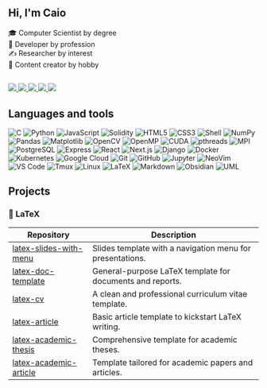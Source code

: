## Hi, I'm Caio
🎓 Computer Scientist by degree  
💼 Developer by profession  
✍ Researcher by interest  
🧢 Content creator by hobby  

##

<div>
  <a href="https://www.youtube.com/@fromcaio" target="_blank">
    <img src="https://img.shields.io/badge/YouTube-FF0000?style=for-the-badge&logo=youtube&logoColor=white">
  </a>
  <a href="https://instagram.com/fromcaio_" target="_blank">
    <img src="https://img.shields.io/badge/-Instagram-%23E4405F?style=for-the-badge&logo=instagram&logoColor=white">
  </a>
  <a href="https://discord.gg/6fv5Qdpj" target="_blank">
    <img src="https://img.shields.io/badge/Discord-7289DA?style=for-the-badge&logo=discord&logoColor=white">
  </a>
  <a href="mailto:fromcaio.contato@gmail.com">
    <img src="https://img.shields.io/badge/-Gmail-%23333?style=for-the-badge&logo=gmail&logoColor=white">
  </a>
  <a href="https://www.linkedin.com/in/fromcaio/" target="_blank">
    <img src="https://img.shields.io/badge/-LinkedIn-%230077B5?style=for-the-badge&logo=linkedin&logoColor=white">
  </a>
</div>

## Languages and tools

<div>
<!-- Programming Languages -->
<img alt="C" src="https://img.shields.io/badge/C-00599C?style=for-the-badge&logo=c&logoColor=white" />
<img alt="Python" src="https://img.shields.io/badge/-Python-3776AB?style=for-the-badge&logo=Python&logoColor=white" />
<img alt="JavaScript" src="https://img.shields.io/badge/JavaScript-F7DF1E?style=for-the-badge&logo=javascript&logoColor=black" />
<img alt="Solidity" src="https://img.shields.io/badge/Solidity-363636?style=for-the-badge&logo=solidity&logoColor=white" />
<img alt="HTML5" src="https://img.shields.io/badge/HTML5-E34F26?style=for-the-badge&logo=html5&logoColor=white" />
<img alt="CSS3" src="https://img.shields.io/badge/CSS3-1572B6?style=for-the-badge&logo=css3&logoColor=white" />
<img alt="Shell" src="https://img.shields.io/badge/Shell_Script-121011?style=for-the-badge&logo=gnu-bash&logoColor=white" />

<!-- Data / AI -->
<img alt="NumPy" src="https://img.shields.io/badge/NumPy-013243?style=for-the-badge&logo=numpy&logoColor=white" />
<img alt="Pandas" src="https://img.shields.io/badge/Pandas-150458?style=for-the-badge&logo=pandas&logoColor=white" />
<img alt="Matplotlib" src="https://img.shields.io/badge/Matplotlib-eeeeee?style=for-the-badge&logo=Matplotlib&logoColor=blue" />
<img alt="OpenCV" src="https://img.shields.io/badge/OpenCV-5C3EE8?style=for-the-badge&logo=opencv&logoColor=white" />
<img alt="OpenMP" src="https://img.shields.io/badge/OpenMP-2C5BB4?style=for-the-badge&logo=openmp&logoColor=white" />
<img alt="CUDA" src="https://img.shields.io/badge/CUDA-76B900?style=for-the-badge&logo=nvidia&logoColor=white" />
<img alt="pthreads" src="https://img.shields.io/badge/pthreads-008080?style=for-the-badge" />
<img alt="MPI" src="https://img.shields.io/badge/MPI-CC0000?style=for-the-badge" />

<!-- Databases -->
<img alt="PostgreSQL" src="https://img.shields.io/badge/Postgres-316192?style=for-the-badge&logo=postgresql&logoColor=white" />

<!-- Frameworks -->
<img alt="Express" src="https://img.shields.io/badge/Express-000000?style=for-the-badge&logo=express&logoColor=white" />
<img alt="React" src="https://img.shields.io/badge/React-20232A?style=for-the-badge&logo=react&logoColor=61DAFB" />
<img alt="Next.js" src="https://img.shields.io/badge/Next.js-000000?style=for-the-badge&logo=next.js&logoColor=white" />
<img alt="Django" src="https://img.shields.io/badge/Django-092E20?style=for-the-badge&logo=django&logoColor=white" />

<!-- Tools -->
<img alt="Docker" src="https://img.shields.io/badge/Docker-2496ED?style=for-the-badge&logo=docker&logoColor=white" />
<img alt="Kubernetes" src="https://img.shields.io/badge/Kubernetes-326CE5?style=for-the-badge&logo=kubernetes&logoColor=white" />
<img alt="Google Cloud" src="https://img.shields.io/badge/Google_Cloud-4285F4?style=for-the-badge&logo=google-cloud&logoColor=white" />
<img alt="Git" src="https://img.shields.io/badge/Git-F05032?style=for-the-badge&logo=git&logoColor=white" />
<img alt="GitHub" src="https://img.shields.io/badge/GitHub-181717?style=for-the-badge&logo=github&logoColor=white" />
<img alt="Jupyter" src="https://img.shields.io/badge/Jupyter-F37626.svg?style=for-the-badge&logo=jupyter&logoColor=white" />
<img alt="NeoVim" src="https://img.shields.io/badge/Neovim-57A143?style=for-the-badge&logo=neovim&logoColor=white" />
<img alt="VS Code" src="https://img.shields.io/badge/VS%20Code-0078d7?style=for-the-badge&logo=visual-studio-code&logoColor=white" />
<img alt="Tmux" src="https://img.shields.io/badge/Tmux-1BB91F?style=for-the-badge&logo=tmux&logoColor=white" />

<!-- OS -->
<img alt="Linux" src="https://img.shields.io/badge/Linux-FCC624?style=for-the-badge&logo=linux&logoColor=black" />

<!-- Documentation & Writing -->
<img alt="LaTeX" src="https://img.shields.io/badge/LaTeX-008080?style=for-the-badge&logo=latex&logoColor=white" />
<img alt="Markdown" src="https://img.shields.io/badge/Markdown-000000?style=for-the-badge&logo=markdown&logoColor=white" />
<img alt="Obsidian" src="https://img.shields.io/badge/Obsidian-483699?style=for-the-badge&logo=obsidian&logoColor=white" />
<img alt="UML" src="https://img.shields.io/badge/UML-FAA918?style=for-the-badge" />
</div>

## Projects

### 📄 LaTeX
| Repository | Description |
|------------|-------------|
| [latex-slides-with-menu](https://github.com/youruser/latex-slides-with-menu) | Slides template with a navigation menu for presentations. |
| [latex-doc-template](https://github.com/youruser/latex-doc-template) | General-purpose LaTeX template for documents and reports. |
| [latex-cv](https://github.com/youruser/latex-cv) | A clean and professional curriculum vitae template. |
| [latex-article](https://github.com/youruser/latex-article) | Basic article template to kickstart LaTeX writing. |
| [latex-academic-thesis](https://github.com/youruser/latex-academic-thesis) | Comprehensive template for academic theses. |
| [latex-academic-article](https://github.com/youruser/latex-academic-article) | Template tailored for academic papers and articles. |

